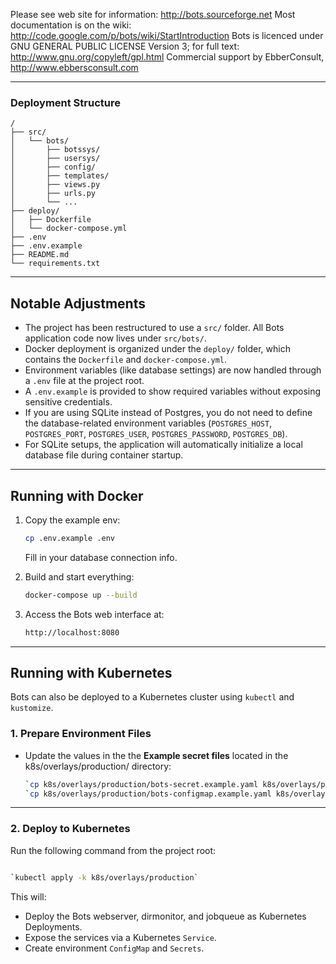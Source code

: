 Please see web site for information: http://bots.sourceforge.net
Most documentation is on the wiki: http://code.google.com/p/bots/wiki/StartIntroduction
Bots is licenced under GNU GENERAL PUBLIC LICENSE Version 3; for full text: http://www.gnu.org/copyleft/gpl.html
Commercial support by EbberConsult, http://www.ebbersconsult.com

---

### Deployment Structure

```
/ 
├── src/
│   └── bots/
│       ├── botssys/
│       ├── usersys/
│       ├── config/
│       ├── templates/
│       ├── views.py
│       ├── urls.py
│       └── ...
├── deploy/
│   ├── Dockerfile
│   └── docker-compose.yml
├── .env
├── .env.example
├── README.md
└── requirements.txt
```

---

## Notable Adjustments

- The project has been restructured to use a `src/` folder. All Bots application code now lives under `src/bots/`.
- Docker deployment is organized under the `deploy/` folder, which contains the `Dockerfile` and `docker-compose.yml`.
- Environment variables (like database settings) are now handled through a `.env` file at the project root.
- A `.env.example` is provided to show required variables without exposing sensitive credentials.
- If you are using SQLite instead of Postgres, you do not need to define the database-related environment variables (`POSTGRES_HOST`, `POSTGRES_PORT`, `POSTGRES_USER`, `POSTGRES_PASSWORD`, `POSTGRES_DB`).
- For SQLite setups, the application will automatically initialize a local database file during container startup.

---

## Running with Docker

1. Copy the example env:
   ```bash
   cp .env.example .env
   ```
     Fill in your database connection info.
  
2. Build and start everything:
   ```bash
   docker-compose up --build
   ```
3. Access the Bots web interface at:
   ```bash
   http://localhost:8080
   ```

---

## Running with Kubernetes

Bots can also be deployed to a Kubernetes cluster using `kubectl` and `kustomize`.

### 1. Prepare Environment Files

- Update the values in the the **Example secret files** located in the  k8s/overlays/production/ directory:
    
    ```bash
    `cp k8s/overlays/production/bots-secret.example.yaml k8s/overlays/production/bots-secret.yaml`
    `cp k8s/overlays/production/bots-configmap.example.yaml k8s/overlays/production/bots-configmap.yaml`
    ```
    
---

### 2. Deploy to Kubernetes

Run the following command from the project root:

```bash

`kubectl apply -k k8s/overlays/production`
```
This will:

- Deploy the Bots webserver, dirmonitor, and jobqueue as Kubernetes Deployments.
- Expose the services via a Kubernetes `Service`.
- Create environment `ConfigMap` and `Secrets`.
